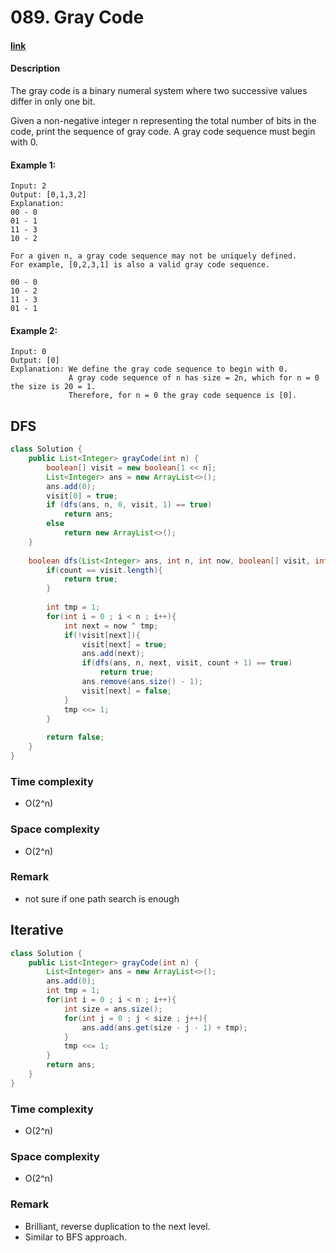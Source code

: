# 089. Gray Code

#### [link](https://leetcode.com/problems/gray-code/description/) 

#### Description
The gray code is a binary numeral system where two successive values differ in only one bit.

Given a non-negative integer n representing the total number of bits in the code, print the sequence of gray code. A gray code sequence must begin with 0.

#### Example 1:
```
Input: 2
Output: [0,1,3,2]
Explanation:
00 - 0
01 - 1
11 - 3
10 - 2

For a given n, a gray code sequence may not be uniquely defined.
For example, [0,2,3,1] is also a valid gray code sequence.

00 - 0
10 - 2
11 - 3
01 - 1
```
#### Example 2:
```
Input: 0
Output: [0]
Explanation: We define the gray code sequence to begin with 0.
             A gray code sequence of n has size = 2n, which for n = 0 the size is 20 = 1.
             Therefore, for n = 0 the gray code sequence is [0].
```

## DFS
```java
class Solution {    
    public List<Integer> grayCode(int n) {
        boolean[] visit = new boolean[1 << n];
        List<Integer> ans = new ArrayList<>(); 
        ans.add(0);
        visit[0] = true;
        if (dfs(ans, n, 0, visit, 1) == true)
            return ans;
        else 
            return new ArrayList<>();
    }
    
    boolean dfs(List<Integer> ans, int n, int now, boolean[] visit, int count){
        if(count == visit.length){
            return true;
        }
        
        int tmp = 1;
        for(int i = 0 ; i < n ; i++){
            int next = now ^ tmp;
            if(!visit[next]){
                visit[next] = true;
                ans.add(next);
                if(dfs(ans, n, next, visit, count + 1) == true)
                    return true;
                ans.remove(ans.size() - 1);
                visit[next] = false;
            }
            tmp <<= 1;
        }
        
        return false;
    }
}
```

### Time complexity
* O(2^n)
### Space complexity
* O(2^n)
### Remark
* not sure if one path search is enough

## Iterative
```java
class Solution {    
    public List<Integer> grayCode(int n) {
        List<Integer> ans = new ArrayList<>();
        ans.add(0);
        int tmp = 1;
        for(int i = 0 ; i < n ; i++){
            int size = ans.size();
            for(int j = 0 ; j < size ; j++){
                ans.add(ans.get(size - j - 1) + tmp);
            }
            tmp <<= 1;
        }
        return ans;
    }
}
```

### Time complexity
* O(2^n)
### Space complexity
* O(2^n)
### Remark
* Brilliant, reverse duplication to the next level.
* Similar to BFS approach.
